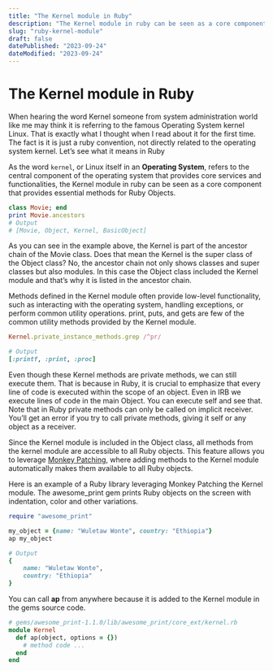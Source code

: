 ```yaml
---
title: "The Kernel module in Ruby"
description: "The Kernel module in ruby can be seen as a core component that provides essential methods for Ruby Objects."
slug: "ruby-kernel-module"
draft: false
datePublished: "2023-09-24"
dateModified: "2023-09-24"
---
```


# The Kernel module in Ruby

When hearing the word Kernel someone from system administration world like me may think it is referring to the famous Operating System kernel Linux. That is exactly what I thought when I read about it for the first time. The fact is it is just a ruby convention, not directly related to the operating system kernel. Let’s see what it means in Ruby

As the word `kernel`, or Linux itself in an **Operating System**, refers to the central component of the operating system that provides core services and functionalities, the Kernel module in ruby can be seen as a core component that provides essential methods for Ruby Objects.

```ruby
class Movie; end
print Movie.ancestors
# Output
# [Movie, Object, Kernel, BasicObject]
```

As you can see in the example above, the Kernel is part of the ancestor chain of the Movie class. Does that mean the Kernel is the super class of the Object class? No, the ancestor chain not only shows classes and super classes but also modules. In this case the Object class included the Kernel module and that’s why it is listed in the ancestor chain.

Methods defined in the Kernel module often provide low-level functionality, such as interacting with the operating system, handling exceptions, or perform common utility operations. print, puts, and gets are few of the common utility methods provided by the Kernel module.

```ruby
Kernel.private_instance_methods.grep /^pr/

# Output
[:printf, :print, :proc]
```

Even though these Kernel methods are private methods, we can still execute them. That is because in Ruby, it is crucial to emphasize that every line of code is executed within the scope of an object. Even in IRB we execute lines of code in the main Object. You can execute self and see that. Note that in Ruby private methods can only be called on implicit receiver. You’ll get an error if you try to call private methods, giving it self or any object as a receiver.

Since the Kernel module is included in the Object class, all methods from the kernel module are accessible to all Ruby objects. This feature allows you to leverage [Monkey Patching](https://wuletawwonte.com/2023/09/21/open-class/), where adding methods to the Kernel module automatically makes them available to all Ruby objects.

Here is an example of a Ruby library leveraging Monkey Patching the Kernel module. The awesome_print gem prints Ruby objects on the screen with indentation, color and other variations.

```ruby
require "awesome_print"

my_object = {name: "Wuletaw Wonte", country: "Ethiopia"}
ap my_object

# Output
{
    name: "Wuletaw Wonte",
    country: "Ethiopia"
}
```

You can call **ap** from anywhere because it is added to the Kernel module in the gems source code.

```ruby
# gems/awesome_print-1.1.0/lib/awesome_print/core_ext/kernel.rb
module Kernel
  def ap(object, options = {})
    # method code ...
  end
end
```
